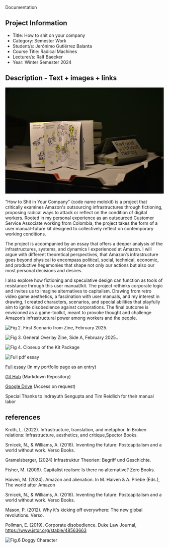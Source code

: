 Documentation 

## Project Information    

- Title: How to shit on your company
- Category: Semester Work   
- Student/s: Jerónimo Gutiérrez Balanta  
- Course Title: Radical Machines  
- Lecturer/s: Ralf Baecker   
- Year: Winter Semester 2024

## Description - Text + images + links  

![Fig 1. Cover of the zine/publication, February 2025.](jgb_molokit_hst_1.JPG)    

“How to Shit in Your Company” (code name molokit) is a project that critically examines Amazon's outsourcing infrastructures through fictioning, proposing radical ways to attack or reflect on the condition of digital workers. Rooted in my personal experience as an outsourced Customer Service Associate working from Colombia, the project takes the form of a user manual–future kit designed to collectively reflect on contemporary working conditions.

The project is accompanied by an essay that offers a deeper analysis of the infrastructures, systems, and dynamics I experienced at Amazon. I will argue with different theoretical perspectives, that Amazon’s infrastructure goes beyond physical to encompass political, social, technical, economic, and productive hegemonies that shape not only our actions but also our most personal decisions and desires.

I also explore how fictioning and speculative design can function as tools of resistance through this user manual/kit. The project rethinks corporate logic and invites us to imagine alternatives to capitalism. Drawing from retro video game aesthetics, a fascination with user manuals, and my interest in drawing, I created characters, scenarios, and special abilities that playfully aim to ignite disobedience against corporations. The final outcome is envisioned as a game-toolkit, meant to provoke thought and challenge Amazon’s infrastructural power among workers and the people.    

![Fig 2. First Scenario from Zine, February 2025.](jgb_molokit_comic_2.jpg)  

![Fig 3. General Overlay Zine, Side A, February 2025..](jgp_molokit_zine_1.jpeg)

![Fig 4. Closeup of the Kit Package](jgb_molokit_hst_2)

![Full pdf essay](jgb_molokit_research_1)

[Full essay](https://sites.google.com/view/jeronimo-gutierrezbalanta/projects/outsourcing-infrastructures?authuser=0) (In my portfolio page as an entry) 

[Git Hub](https://github.com/sabajero/How-to-shit-on-your-Company) (Markdown Repository)

[Google Drive](https://drive.google.com/drive/folders/1vbRG0gsNpRj_I-hHsAeHaMMErPGxC_Ss?usp=drive_link) (Access on request)


Special Thanks to Indrayuth Sengupta and Tim Reidlich for their manual labor

## references 

Kroth, L. (2022). Infrastructure, translation, and metaphor. In Broken relations: Infrastructure, aesthetics, and critique,Spector Books.​

Srnicek, N., & Williams, A. (2016). Inventing the future: Postcapitalism and a world without work. Verso Books.​

Gramelsberger, (2024) Infrastruktur Theorien: Begriff und Geschichte. 

Fisher, M. (2009). Capitalist realism: Is there no alternative? Zero Books.​

Haiven, M. (2024). Amazon and alienation. In M. Haiven & A. Priebe (Eds.), The world after Amazon
 
Srnicek, N., & Williams, A. (2016). Inventing the future: Postcapitalism and a world without work. Verso Books.​

Mason, P. (2012). Why it's kicking off everywhere: The new global revolutions. Verso.​

Pollman, E. (2019). Corporate disobedience. Duke Law Journal, https://www.jstor.org/stable/48563663


![Fig.6 Doggy Character](jgb_desobidiencekit_character_molo)  


